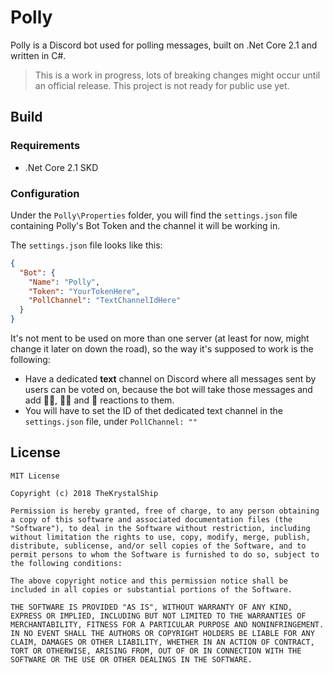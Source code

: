 # Polly

Polly is a Discord bot used for polling messages, built on .Net Core 2.1 and written in C#.

> This is a work in progress, lots of breaking changes might occur until an official release. This project is not ready for public use yet.

## Build

### Requirements

- .Net Core 2.1 SKD

### Configuration

Under the `Polly\Properties` folder, you will find the `settings.json` file containing Polly's Bot Token and the channel it will be working in.

The `settings.json` file looks like this:

```json
{
  "Bot": {
    "Name": "Polly",
    "Token": "YourTokenHere",
    "PollChannel": "TextChannelIdHere"
  }
}
```

It's not ment to be used on more than one server (at least for now, might change it later on down the road), so the way it's supposed to work is the following:

- Have a dedicated **text** channel on Discord where all messages sent by users can be voted on, because the bot will take those messages and add 👍🏻, 👎🏻 and 🤷 reactions to them.
- You will have to set the ID of thet dedicated text channel in the `settings.json` file, under `PollChannel: ""`

## License

```
MIT License

Copyright (c) 2018 TheKrystalShip

Permission is hereby granted, free of charge, to any person obtaining a copy of this software and associated documentation files (the "Software"), to deal in the Software without restriction, including without limitation the rights to use, copy, modify, merge, publish, distribute, sublicense, and/or sell copies of the Software, and to permit persons to whom the Software is furnished to do so, subject to the following conditions:

The above copyright notice and this permission notice shall be included in all copies or substantial portions of the Software.

THE SOFTWARE IS PROVIDED "AS IS", WITHOUT WARRANTY OF ANY KIND, EXPRESS OR IMPLIED, INCLUDING BUT NOT LIMITED TO THE WARRANTIES OF MERCHANTABILITY, FITNESS FOR A PARTICULAR PURPOSE AND NONINFRINGEMENT. IN NO EVENT SHALL THE AUTHORS OR COPYRIGHT HOLDERS BE LIABLE FOR ANY CLAIM, DAMAGES OR OTHER LIABILITY, WHETHER IN AN ACTION OF CONTRACT, TORT OR OTHERWISE, ARISING FROM, OUT OF OR IN CONNECTION WITH THE SOFTWARE OR THE USE OR OTHER DEALINGS IN THE SOFTWARE.
```
